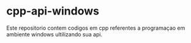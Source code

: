 # cpp-api-windows
  Este repositorio contem codigos em cpp referentes a programaçao em ambiente windows ultilizando sua api.
